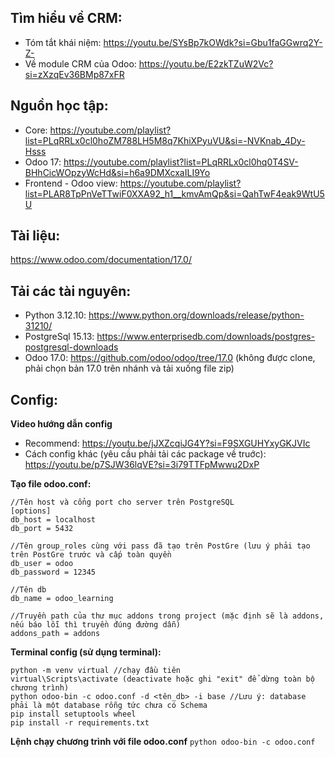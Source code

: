## Tìm hiểu về CRM:

* Tóm tắt khái niệm: https://youtu.be/SYsBp7kOWdk?si=Gbu1faGGwrq2Y-Z-
* Về module CRM của Odoo: https://youtu.be/E2zkTZuW2Vc?si=zXzqEv36BMp87xFR

## Nguồn học tập:
* Core: https://youtube.com/playlist?list=PLqRRLx0cl0hoZM788LH5M8q7KhiXPyuVU&si=-NVKnab_4Dy-Hsss
* Odoo 17: https://youtube.com/playlist?list=PLqRRLx0cl0hq0T4SV-BHhCicWOpzyWcHd&si=h6a9DMXcxaILI9Yo
* Frontend - Odoo view: https://youtube.com/playlist?list=PLAR8TpPnVeTTwiF0XXA92_h1__kmvAmQp&si=QahTwF4eak9WtU5U

## Tài liệu:
https://www.odoo.com/documentation/17.0/

## Tải các tài nguyên:
* Python 3.12.10: https://www.python.org/downloads/release/python-31210/
* PostgreSql 15.13: https://www.enterprisedb.com/downloads/postgres-postgresql-downloads
* Odoo 17.0: https://github.com/odoo/odoo/tree/17.0 (không được clone, phải chọn bản 17.0 trên nhánh và tải xuống file zip)

## Config:
**Video hướng dẫn config**
* Recommend: https://youtu.be/jJXZcqiJG4Y?si=F9SXGUHYxyGKJVIc
* Cách config khác (yêu cầu phải tải các package về truớc): https://youtu.be/p7SJW36lqVE?si=3i79TTFpMwwu2DxP


**Tạo file odoo.conf:**
```
//Tên host và cổng port cho server trên PostgreSQL
[options]
db_host = localhost
db_port = 5432

//Tên group_roles cùng với pass đã tạo trên PostGre (lưu ý phải tạo trên PostGre trước và cấp toàn quyền
db_user = odoo
db_password = 12345

//Tên db
db_name = odoo_learning

//Truyền path của thư mục addons trong project (mặc định sẽ là addons, nếu báo lỗi thì truyền đúng đường dẫn)
addons_path = addons
```

**Terminal config (sử dụng terminal):**
```
python -m venv virtual //chạy đầu tiên
virtual\Scripts\activate (deactivate hoặc ghi "exit" để dừng toàn bộ chương trình)
python odoo-bin -c odoo.conf -d <tên_db> -i base //Lưu ý: database phải là một database rỗng tức chưa có Schema
pip install setuptools wheel
pip install -r requirements.txt
```
**Lệnh chạy chương trình với file odoo.conf**
`python odoo-bin -c odoo.conf`
